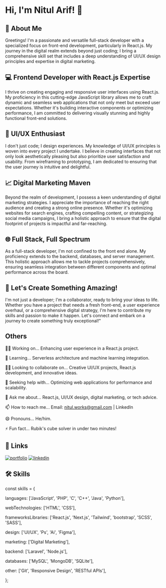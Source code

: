 
# Hi, I'm Nitul Arif! 👋


## 🚀 About Me
Greetings! I'm a passionate and versatile full-stack developer with a specialized focus on front-end development, particularly in React.js. My journey in the digital realm extends beyond just coding; I bring a comprehensive skill set that includes a deep understanding of UI/UX design principles and expertise in digital marketing.

## 💻 Frontend Developer with React.js Expertise
I thrive on creating engaging and responsive user interfaces using React.js. My proficiency in this cutting-edge JavaScript library allows me to craft dynamic and seamless web applications that not only meet but exceed user expectations. Whether it's building interactive components or optimizing performance, I am committed to delivering visually stunning and highly functional front-end solutions.

## 🎨 UI/UX Enthusiast
I don't just code; I design experiences. My knowledge of UI/UX principles is woven into every project I undertake. I believe in creating interfaces that not only look aesthetically pleasing but also prioritize user satisfaction and usability. From wireframing to prototyping, I am dedicated to ensuring that the user journey is intuitive and delightful.

## 📈 Digital Marketing Maven
Beyond the realm of development, I possess a keen understanding of digital marketing strategies. I appreciate the importance of reaching the right audience and creating a strong online presence. Whether it's optimizing websites for search engines, crafting compelling content, or strategizing social media campaigns, I bring a holistic approach to ensure that the digital footprint of projects is impactful and far-reaching.

## 🌐 Full Stack, Full Spectrum
As a full-stack developer, I'm not confined to the front end alone. My proficiency extends to the backend, databases, and server management. This holistic approach allows me to tackle projects comprehensively, ensuring seamless integration between different components and optimal performance across the board.

## 🤝 Let's Create Something Amazing!
I'm not just a developer; I'm a collaborator, ready to bring your ideas to life. Whether you have a project that needs a fresh front-end, a user experience overhaul, or a comprehensive digital strategy, I'm here to contribute my skills and passion to make it happen. Let's connect and embark on a journey to create something truly exceptional!"



## Others
👩‍💻 Working on...
Enhancing user experience in a React.js project.

🧠 Learning...
Serverless architecture and machine learning integration.

👯‍♀️ Looking to collaborate on...
Creative UI/UX projects, React.js development, and innovative ideas.

🤔 Seeking help with...
Optimizing web applications for performance and scalability.

💬 Ask me about...
React.js, UI/UX design, digital marketing, or tech advice.

📫 How to reach me...
Email: nitul.works@gmail.com | LinkedIn

😄 Pronouns...
He/him.

⚡️ Fun fact...
Rubik's cube solver in under two minutes!




## 🔗 Links
[![portfolio](https://img.shields.io/badge/my_portfolio-000?style=for-the-badge&logo=ko-fi&logoColor=white)](https://github.com/Nitulh)
[![linkedin](https://img.shields.io/badge/linkedin-0A66C2?style=for-the-badge&logo=linkedin&logoColor=white)](https://www.linkedin.com/in/nitul-arif/)




## 🛠 Skills
const skills = {

  languages: ['JavaScript', 'PHP', 'C', 'C++', 'Java', 'Python'],

  webTechnologies: ['HTML', 'CSS'],

  frameworksLibraries: ['React.js', 'Next.js', 'Tailwind', 'bootstrap', 'SCSS', 'SASS'],

  design: ['UI/UX', 'Ps', 'Ai', 'Figma'],

  marketing: ['Digital Marketing'],

  backend: ['Laravel', 'Node.js'],

  databases: ['MySQL', 'MongoDB', 'SQLite'],

  other: ['Git', 'Responsive Design', 'RESTful APIs'],

};


